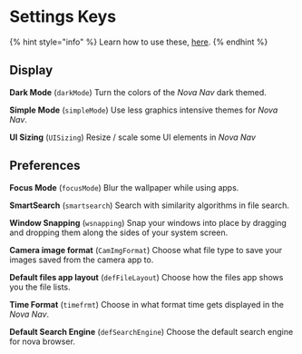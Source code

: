 # Settings Keys

{% hint style="info" %}
Learn how to use these, [here](./).
{% endhint %}

## Display

**Dark Mode** (`darkMode`) Turn the colors of the _Nova Nav_ dark themed.

**Simple Mode** (`simpleMode`) Use less graphics intensive themes for _Nova Nav_.

**UI Sizing** (`UISizing`) Resize / scale some UI elements in _Nova Nav_

## Preferences

**Focus Mode** (`focusMode`) Blur the wallpaper while using apps.

**SmartSearch** (`smartsearch`) Search with similarity algorithms in file search.

**Window Snapping** (`wsnapping`) Snap your windows into place by dragging and dropping them along the sides of your system screen.

**Camera image format** (`CamImgFormat`) Choose what file type to save your images saved from the camera app to.

**Default files app layout** (`defFileLayout`) Choose how the files app shows you the file lists.

**Time Format** (`timefrmt`) Choose in what format time gets displayed in the _Nova Nav_.

**Default Search Engine** (`defSearchEngine`) Choose the default search engine for nova browser.
